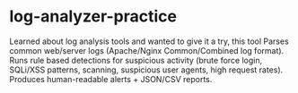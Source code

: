 # log-analyzer-practice
Learned about log analysis tools and wanted to give it a try, this tool Parses common web/server logs (Apache/Nginx Common/Combined log format). Runs rule based detections for suspicious activity (brute force login, SQLi/XSS patterns, scanning, suspicious user agents, high request rates). Produces human-readable alerts + JSON/CSV reports.
